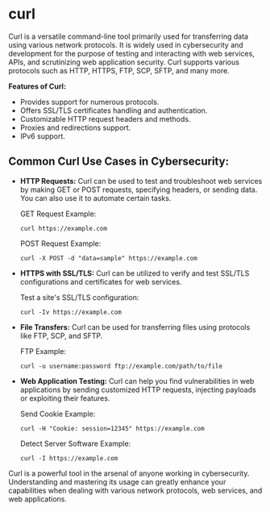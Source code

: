 # curl

Curl is a versatile command-line tool primarily used for transferring data using various network protocols. It is widely used in cybersecurity and development for the purpose of testing and interacting with web services, APIs, and scrutinizing web application security. Curl supports various protocols such as HTTP, HTTPS, FTP, SCP, SFTP, and many more.

**Features of Curl:**

* Provides support for numerous protocols.
* Offers SSL/TLS certificates handling and authentication.
* Customizable HTTP request headers and methods.
* Proxies and redirections support.
* IPv6 support.

## Common Curl Use Cases in Cybersecurity:

- **HTTP Requests:**
   Curl can be used to test and troubleshoot web services by making GET or POST requests, specifying headers, or sending data. You can also use it to automate certain tasks.

   GET Request Example:
   ```
   curl https://example.com
   ```

   POST Request Example:
   ```
   curl -X POST -d "data=sample" https://example.com
   ```

- **HTTPS with SSL/TLS:**
   Curl can be utilized to verify and test SSL/TLS configurations and certificates for web services.

   Test a site's SSL/TLS configuration:
   ```
   curl -Iv https://example.com
   ```

- **File Transfers:**
   Curl can be used for transferring files using protocols like FTP, SCP, and SFTP.

   FTP Example:
   ```
   curl -u username:password ftp://example.com/path/to/file
   ```
   
- **Web Application Testing:**
   Curl can help you find vulnerabilities in web applications by sending customized HTTP requests, injecting payloads or exploiting their features.

   Send Cookie Example:
   ```
   curl -H "Cookie: session=12345" https://example.com
   ```
   
   Detect Server Software Example:
   ```
   curl -I https://example.com
   ```

Curl is a powerful tool in the arsenal of anyone working in cybersecurity. Understanding and mastering its usage can greatly enhance your capabilities when dealing with various network protocols, web services, and web applications.